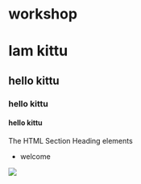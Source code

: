 # workshop
# Iam kittu 
## hello kittu
### hello kittu
#### hello kittu
The HTML Section Heading elements
* welcome

<img src=D:\pictures/11.png>

